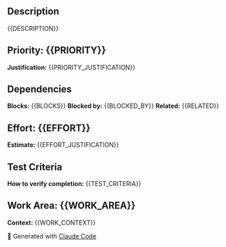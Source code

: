 ## Description
{{DESCRIPTION}}

## Priority: {{PRIORITY}}
**Justification:** {{PRIORITY_JUSTIFICATION}}

## Dependencies
**Blocks:** {{BLOCKS}}
**Blocked by:** {{BLOCKED_BY}}
**Related:** {{RELATED}}

## Effort: {{EFFORT}}
**Estimate:** {{EFFORT_JUSTIFICATION}}

## Test Criteria
**How to verify completion:**
{{TEST_CRITERIA}}

## Work Area: {{WORK_AREA}}
**Context:** {{WORK_CONTEXT}}

🤖 Generated with [Claude Code](https://claude.ai/code)